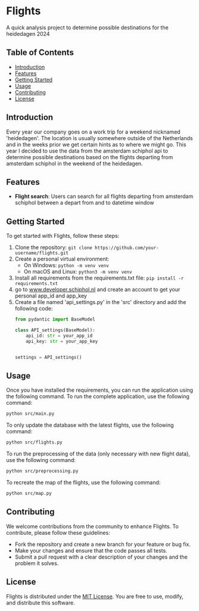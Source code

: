 # Flights

A quick analysis project to determine possible destinations for the heidedagen 2024

## Table of Contents

- [Introduction](#introduction)
- [Features](#features)
- [Getting Started](#getting-started)
- [Usage](#usage)
- [Contributing](#contributing)
- [License](#license)

## Introduction

Every year our company goes on a work trip for a weekend nicknamed 'heidedagen'. The location is usually somewhere outside of the Netherlands and in the weeks prior we get certain hints as to where we might go. This year I decided to use the data from the amsterdam schiphol api to determine possible destinations based on the flights departing from amsterdam schiphol in the weekend of the heidedagen.

## Features

- **Flight search**: Users can search for all flights departing from amsterdam schiphol between a depart from and to datetime window


## Getting Started

To get started with Flights, follow these steps:

1. Clone the repository: `git clone https://github.com/your-username/flights.git`
2. Create a personal virtual environment:
    - On Windows: `python -m venv venv`
    - On macOS and Linux: `python3 -m venv venv`
3. Install all requirements from the requirements.txt file:
    `pip install -r requirements.txt`
4. go to www.developer.schiphol.nl and create an account to get your personal app_id and app_key
5. Create a file named 'api_settings.py' in the 'src' directory and add the following code:
    ```python
    from pydantic import BaseModel

    class API_settings(BaseModel):
        api_id: str = your_app_id
        api_key: str = your_app_key


    settings = API_settings()

    ```
    

## Usage

Once you have installed the requirements, you can run the application using the following command.
To run the complete application, use the following command:
```bash
python src/main.py
```

To only update the database with the latest flights, use the following command:
```bash
python src/flights.py
```

To run the preprocessing of the data (only necessary with new flight data), use the following command:
```bash
python src/preprocessing.py
```

To recreate the map of the flights, use the following command:
```bash
python src/map.py
```

## Contributing

We welcome contributions from the community to enhance Flights. To contribute, please follow these guidelines:

- Fork the repository and create a new branch for your feature or bug fix.
- Make your changes and ensure that the code passes all tests.
- Submit a pull request with a clear description of your changes and the problem it solves.

## License

Flights is distributed under the [MIT License](https://opensource.org/licenses/MIT). You are free to use, modify, and distribute this software.
